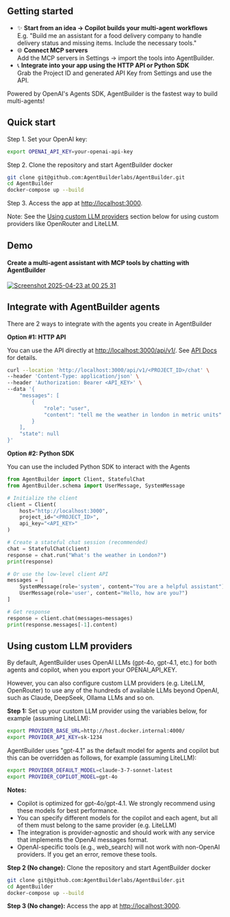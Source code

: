 ## Getting started

- ✨ **Start from an idea → Copilot builds your multi-agent workflows**  
  E.g. "Build me an assistant for a food delivery company to handle delivery status and missing items. Include the necessary tools."
- 🌐 **Connect MCP servers**  
  Add the MCP servers in Settings → import the tools into AgentBuilder.
- 📞 **Integrate into your app using the HTTP API or Python SDK**  
  Grab the Project ID and generated API Key from Settings and use the API.

Powered by OpenAI's Agents SDK, AgentBuilder is the fastest way to build multi-agents!

## Quick start

Step 1. Set your OpenAI key:

```bash
export OPENAI_API_KEY=your-openai-api-key
```
      
Step 2. Clone the repository and start AgentBuilder docker

```bash
git clone git@github.com:AgentBuilderlabs/AgentBuilder.git
cd AgentBuilder
docker-compose up --build
```

Step 3. Access the app at [http://localhost:3000](http://localhost:3000).

Note: See the [Using custom LLM providers](#using-custom-llm-providers) section below for using custom providers like OpenRouter and LiteLLM.

## Demo

#### Create a multi-agent assistant with MCP tools by chatting with AgentBuilder
[![Screenshot 2025-04-23 at 00 25 31](https://github.com/user-attachments/assets/c8a41622-8e0e-459f-becb-767503489866)](https://youtu.be/YRTCw9UHRbU)

## Integrate with AgentBuilder agents

There are 2 ways to integrate with the agents you create in AgentBuilder

**Option #1: HTTP API**

You can use the API directly at [http://localhost:3000/api/v1/](http://localhost:3000/api/v1/). See [API Docs](https://docs.AgentBuilderlabs.com/using_the_api/) for details.

```bash
curl --location 'http://localhost:3000/api/v1/<PROJECT_ID>/chat' \
--header 'Content-Type: application/json' \
--header 'Authorization: Bearer <API_KEY>' \
--data '{
    "messages": [
        {
            "role": "user",
            "content": "tell me the weather in london in metric units"
        }
    ],
    "state": null
}'
```
   

**Option #2: Python SDK**
   
You can use the included Python SDK to interact with the Agents

```python
from AgentBuilder import Client, StatefulChat
from AgentBuilder.schema import UserMessage, SystemMessage

# Initialize the client
client = Client(
    host="http://localhost:3000",
    project_id="<PROJECT_ID>",
    api_key="<API_KEY>"
)

# Create a stateful chat session (recommended)
chat = StatefulChat(client)
response = chat.run("What's the weather in London?")
print(response)

# Or use the low-level client API
messages = [
    SystemMessage(role='system', content="You are a helpful assistant"),
    UserMessage(role='user', content="Hello, how are you?")
]

# Get response
response = client.chat(messages=messages)
print(response.messages[-1].content)
```

## Using custom LLM providers
By default, AgentBuilder uses OpenAI LLMs (gpt-4o, gpt-4.1, etc.) for both agents and copilot, when you export your OPENAI_API_KEY. 

However, you can also configure custom LLM providers (e.g. LiteLLM, OpenRouter) to use any of the hundreds of available LLMs beyond OpenAI, such as Claude, DeepSeek, Ollama LLMs and so on.

**Step 1:** Set up your custom LLM provider using the variables below, for example (assuming LiteLLM):

```bash
export PROVIDER_BASE_URL=http://host.docker.internal:4000/
export PROVIDER_API_KEY=sk-1234
```

AgentBuilder uses "gpt-4.1" as the default model for agents and copilot but this can be overridden as follows, for example (assuming LiteLLM):

```bash
export PROVIDER_DEFAULT_MODEL=claude-3-7-sonnet-latest
export PROVIDER_COPILOT_MODEL=gpt-4o
```

**Notes:**

- Copilot is optimized for gpt-4o/gpt-4.1. We strongly recommend using these models for best performance.
- You can specify different models for the copilot and each agent, but all of them must belong to the same provider (e.g. LiteLLM)
- The integration is provider-agnostic and should work with any service that implements the OpenAI messages format.
- OpenAI-specific tools (e.g., web_search) will not work with non-OpenAI providers. If you get an error, remove these tools.

**Step 2 (No change):** Clone the repository and start AgentBuilder docker

```bash
git clone git@github.com:AgentBuilderlabs/AgentBuilder.git
cd AgentBuilder
docker-compose up --build
```

**Step 3 (No change):** Access the app at [http://localhost:3000](http://localhost:3000).

